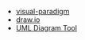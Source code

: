 * [visual-paradigm](http://www.visual-paradigm.com/)
* [draw.io](https://www.draw.io)
* [UML Diagram Tool](http://www.umlet.com/umletino/umletino.html)